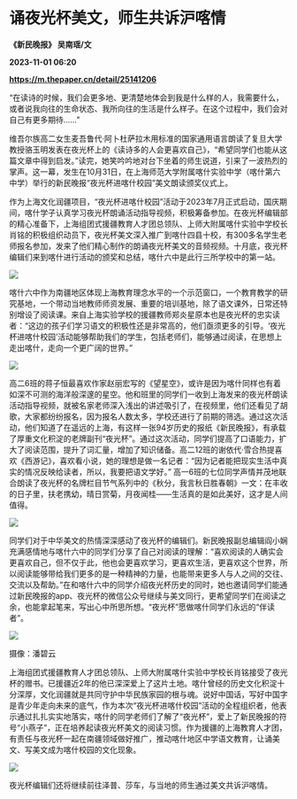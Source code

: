 # 诵夜光杯美文，师生共诉沪喀情
**《新民晚报》 吴南瑶/文**

**2023-11-01 06:20**

**https://m.thepaper.cn/detail/25141206**

“在读诗的时候，我们会更多地、更清楚地体会到我是什么样的人，我需要什么，或者说我向往的生命状态、我所向往的生活是什么样子。在这个过程中，我们会对自己有更多期待……”

维吾尔族高二女生麦吾鲁代·阿卜杜萨拉木用标准的国家通用语言朗读了复旦大学教授骆玉明发表在夜光杯上的《读诗多的人会更喜欢自己》，“希望同学们也能从这篇文章中得到启发。”读完，她笑吟吟地对台下坐着的师生说道，引来了一波热烈的掌声。这一幕，发生在10月31日，在上海师范大学附属喀什实验中学（喀什第六中学）举行的新民晚报“夜光杯进喀什校园”美文朗读颁奖仪式上。

作为上海文化润疆项目，“夜光杯进喀什校园”活动于2023年7月正式启动，国庆期间，喀什学子认真学习夜光杯朗诵活动指导视频，积极筹备参加。在夜光杯编辑部的精心准备下，上海组团式援疆教育人才团总领队、上师大附属喀什实验中学校长肖铭的积极组织动员下，夜光杯美文深入推广到喀什四县十校，有300多名学生老师报名参加，发来了他们精心制作的朗诵夜光杯美文的音频视频。十月底，夜光杯编辑们来到喀什进行活动的颁奖和总结，喀什六中是此行三所学校中的第一站。

![](https://imagecloud.thepaper.cn/thepaper/image/276/502/783.jpg)

喀什六中作为南疆地区体现上海教育理念水平的一个示范窗口，一个教育教学的研究基地，一个带动当地教师师资发展、重要的培训基地，除了语文课外，日常还特别增设了阅读课。来自上海实验学校的援疆教师郑炎星原本也是夜光杯的忠实读者：“这边的孩子们学习语文的积极性还是非常高的，他们亟须更多的引导。‘夜光杯进喀什校园’活动能够帮助我们的学生，包括老师们，能够通过阅读，在思想上走出喀什，走向一个更广阔的世界。”

![](https://imagecloud.thepaper.cn/thepaper/image/276/502/784.jpg)

高二6班的蒋子恒最喜欢作家赵丽宏写的《望星空》，或许是因为喀什同样也有着如深不可测的海洋般深邃的星空。他和班里的同学们一收到上海发来的夜光杯朗读活动指导视频，就被名家老师深入浅出的讲述吸引了，在视频里，他们还看见了胡歌，大家都纷纷报名，因为报名人数太多，学校还进行了前期的筛选。通过这次活动，他们知道了在遥远的上海，有这样一张94岁历史的报纸《新民晚报》，有承载了厚重文化积淀的老牌副刊“夜光杯”。通过这次活动，同学们提高了口语能力，扩大了阅读范围，提升了词汇量，增加了知识储备。高二12班的谢依代·雪合热提喜欢《西游记》，喜欢看小说，她的理想是做一名记者：“因为记者能把现实生活中真实的情况反映给读者，所以，我要把语文学好。” 高一6班的七位同学声情并茂地联合朗读了夜光杯的名牌栏目节气系列中的《秋分，我言秋日胜春朝》一文：在丰收的日子里，扶老携幼，晴日赏菊，月夜闻桂——生活真的是如此美好，这才是人间值得。

![](https://imagecloud.thepaper.cn/thepaper/image/276/502/785.jpg)

同学们对于中华美文的热情深深感动了夜光杯的编辑们。新民晚报副总编辑阎小娴充满感情地与喀什六中的同学们分享了自己对阅读的理解：“喜欢阅读的人确实会更喜欢自己，但不仅于此，他也会更喜欢学习，更喜欢生活，更喜欢这个世界，所以阅读能够带给我们更多的是一种精神的力量，也能带来更多人与人之间的交往、交流以及帮助。”在和喀什六中的同学介绍夜光杯历史的同时，她也邀请同学们能通过新民晚报的app、夜光杯的微信公众号继续与美文同行，更希望同学们在阅读之余，也能拿起笔来，写出心中所思所想。“夜光杯”愿做喀什同学们永远的“伴读者”。

![](https://imagecloud.thepaper.cn/thepaper/image/276/502/786.jpg)

摄像：潘碧云

上海组团式援疆教育人才团总领队、上师大附属喀什实验中学校长肖铭接受了夜光杯的赠书。已援疆近2年的他已深深爱上了这片土地。喀什曾经的历史文化积淀十分深厚，文化润疆就是共同守护中华民族家园的根与魂。说好中国话，写好中国字是青少年走向未来的底气，作为本次“夜光杯进喀什校园”活动的全程组织者，他表示通过扎扎实实地落实，喀什的同学老师们了解了“夜光杯”，爱上了新民晚报的符号“小燕子”，正在培养起读夜光杯美文的阅读习惯。作为援疆的上海教育人才团，有责任与夜光杯一起在南疆领域做好推广，推动喀什地区中学语文教育，让诵美文、写美文成为喀什校园的文化现象。

![](https://imagecloud.thepaper.cn/thepaper/image/276/502/787.jpg)

夜光杯编辑们还将继续前往泽普、莎车，与当地的师生通过美文共诉沪喀情。